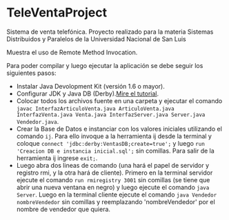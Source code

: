 TeleVentaProject
================

Sistema de venta telefónica. Proyecto realizado para la materia Sistemas Distribuidos y Paralelos de la Universidad Nacional de San Luis

Muestra el uso de Remote Method Invocation.


Para poder compilar y luego ejecutar la aplicación se debe seguir los siguientes pasos:

- Instalar Java Devolopment Kit (versión 1.6 o mayor).
- Configurar JDK y Java DB (Derby).[Mire el tutorial](http://db.apache.org/derby/papers/DerbyTut/install_software.html).
- Colocar todos los archivos fuente en una carpeta y ejecutar el comando `javac InterfazArticuloVenta.java ArticuloVenta.java InterfazVenta.java Venta.java InterfazServer.java Server.java Vendedor.java`.
- Crear la Base de Datos e instanciar con los valores iniciales utilizando el comando `ij`. Para ello invoque a la herramienta ij desde la terminal y coloque `connect 'jdbc:derby:VentasDB;create=true';` y luego `run 'Creacion DB e instancia inicial.sql';` sin comillas. Para salir de la herramienta ij ingrese `exit;`.
- Luego abra dos lineas de comando (una hará el papel de servidor y registro rmi, y la otra hará de cliente). Primero en la terminal servidor ejecute el comando `run rmiregistry 3001` sin comillas (se tiene que abrir una nueva ventana en negro) y luego ejecute el comando `java Server`. Luego en la terminal cliente ejecute el comando `java Vendedor nombreVendedor` sin comillas y reemplazando 'nombreVendedor' por el nombre de vendedor que quiera.